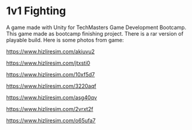 # 1v1 Fighting
 A game made with Unity for TechMasters Game Development Bootcamp. This game made as bootcamp finishing project.
 There is a rar version of playable build.
 Here is some photos from game:
 
 https://www.hizliresim.com/akiuvu2
 
 
 https://www.hizliresim.com/jtxsti0
 
 
 https://www.hizliresim.com/10xf5d7
 
 
 https://www.hizliresim.com/3220aqf
 
 
 https://www.hizliresim.com/asg40qv
 
 
 https://www.hizliresim.com/2vrxt2f
 
 
 https://www.hizliresim.com/o65ufa7
 
 

